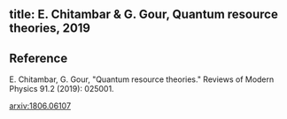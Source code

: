 title: E. Chitambar & G. Gour, Quantum resource theories, 2019 
---

## Reference

E. Chitambar, G. Gour, "Quantum resource theories." Reviews of Modern Physics 91.2 (2019): 025001.


[arxiv:1806.06107](https://arxiv.org/abs/1806.06107)
